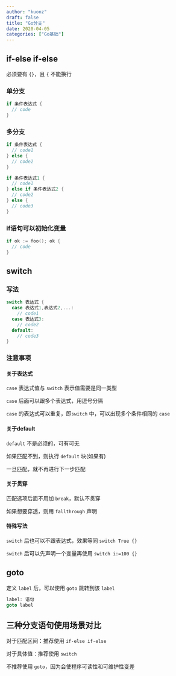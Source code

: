 ```yaml
---
author: "kuonz"
draft: false
title: "Go分支"
date: 2020-04-05
categories: ["Go基础"]
---
```

  
## if-else if-else

必须要有 `{}`，且 `{` 不能换行

### 单分支

```go
if 条件表达式 {
  // code
}
```

### 多分支

```go
if 条件表达式 {
  // code1
} else {
  // code2
}

if 条件表达式1 {
  // code1
} else if 条件表达式2 {
  // code2
} else {
  // code3
}
```

### if语句可以初始化变量

```go
if ok := foo(); ok {
  // code
}
```



## switch

### 写法

```go
switch 表达式 {
  case 表达式1,表达式2,...:
    // code1
  case 表达式3:
    // code2
  default:
    // code3
}
```

### 注意事项

#### 关于表达式

`case` 表达式值与 `switch` 表示值需要是同一类型

`case` 后面可以跟多个表达式，用逗号分隔

`case` 的表达式可以重复，即`switch` 中，可以出现多个条件相同的 `case`

#### 关于default

`default` 不是必须的，可有可无

如果匹配不到，则执行 `default` 块(如果有)

一旦匹配，就不再进行下一步匹配

#### 关于贯穿

匹配选项后面不用加 `break`，默认不贯穿

如果想要穿透，则用 `fallthrough` 声明

#### 特殊写法

`switch` 后也可以不跟表达式，效果等同 `switch True {}`

`switch` 后可以先声明一个变量再使用 `switch i:=100 {}`



## goto

定义 `label` 后，可以使用 `goto` 跳转到该 `label`

```go
label: 语句
goto label
```



## 三种分支语句使用场景对比

对于匹配区间：推荐使用 `if-else if-else`

对于具体值：推荐使用 `switch`

不推荐使用 `goto`，因为会使程序可读性和可维护性变差

